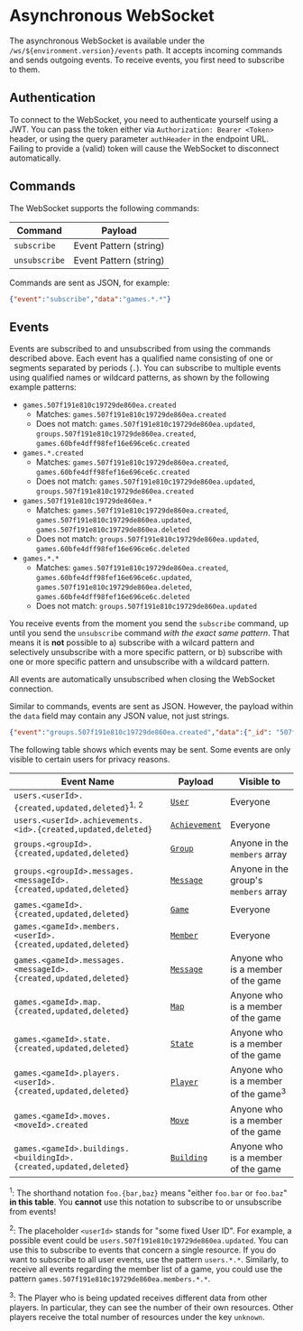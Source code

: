 # Asynchronous WebSocket

The asynchronous WebSocket is available under the `/ws/${environment.version}/events` path.
It accepts incoming commands and sends outgoing events.
To receive events, you first need to subscribe to them.

## Authentication

To connect to the WebSocket, you need to authenticate yourself using a JWT.
You can pass the token either via `Authorization: Bearer <Token>` header,
or using the query parameter `authHeader` in the endpoint URL.
Failing to provide a (valid) token will cause the WebSocket to disconnect automatically.

## Commands

The WebSocket supports the following commands:

| Command       | Payload                |
|---------------|------------------------|
| `subscribe`   | Event Pattern (string) |
| `unsubscribe` | Event Pattern (string) |

Commands are sent as JSON, for example:

```json
{"event":"subscribe","data":"games.*.*"}
```

## Events

Events are subscribed to and unsubscribed from using the commands described above.
Each event has a qualified name consisting of one or segments separated by periods (`.`).
You can subscribe to multiple events using qualified names or wildcard patterns, as shown by the following example patterns:

* `games.507f191e810c19729de860ea.created`
  * Matches: `games.507f191e810c19729de860ea.created`
  * Does not match: `games.507f191e810c19729de860ea.updated`, `groups.507f191e810c19729de860ea.created`, `games.60bfe4dff98fef16e696ce6c.created`
* `games.*.created`
  * Matches: `games.507f191e810c19729de860ea.created`, `games.60bfe4dff98fef16e696ce6c.created`
  * Does not match: `games.507f191e810c19729de860ea.updated`, `groups.507f191e810c19729de860ea.created`
* `games.507f191e810c19729de860ea.*`
  * Matches: `games.507f191e810c19729de860ea.created`, `games.507f191e810c19729de860ea.updated`, `games.507f191e810c19729de860ea.deleted`
  * Does not match: `groups.507f191e810c19729de860ea.updated`, `games.60bfe4dff98fef16e696ce6c.deleted`
* `games.*.*`
  * Matches: `games.507f191e810c19729de860ea.created`, `games.60bfe4dff98fef16e696ce6c.updated`, `games.507f191e810c19729de860ea.deleted`, `games.60bfe4dff98fef16e696ce6c.deleted`
  * Does not match: `groups.507f191e810c19729de860ea.updated`

You receive events from the moment you send the `subscribe` command, up until you send the `unsubscribe` command *with the exact same pattern*.
That means it is **not** possible to
a) subscribe with a wilcard pattern and selectively unsubscribe with a more specific pattern, or
b) subscribe with one or more specific pattern and unsubscribe with a wildcard pattern.

All events are automatically unsubscribed when closing the WebSocket connection.

Similar to commands, events are sent as JSON.
However, the payload within the `data` field may contain any JSON value, not just strings.

```json
{"event":"groups.507f191e810c19729de860ea.created","data":{"_id": "507f191e810c19729de860ea", "...": "..."}}
```

The following table shows which events may be sent.
Some events are only visible to certain users for privacy reasons.

| Event Name                                                        | Payload                             | Visible to                                     |
|-------------------------------------------------------------------|-------------------------------------|------------------------------------------------|
| `users.<userId>.{created,updated,deleted}`<sup>1, 2</sup>         | [`User`](#model-User)               | Everyone                                       |
| `users.<userId>.achievements.<id>.{created,updated,deleted}`      | [`Achievement`](#model-Achievement) | Everyone                                       |
| `groups.<groupId>.{created,updated,deleted}`                      | [`Group`](#model-Group)             | Anyone in the `members` array                  |
| `groups.<groupId>.messages.<messageId>.{created,updated,deleted}` | [`Message`](#model-Message)         | Anyone in the group's `members` array          |
| `games.<gameId>.{created,updated,deleted}`                        | [`Game`](#model-Game)               | Everyone                                       |
| `games.<gameId>.members.<userId>.{created,updated,deleted}`       | [`Member`](#model-Member)           | Everyone                                       |
| `games.<gameId>.messages.<messageId>.{created,updated,deleted}`   | [`Message`](#model-Message)         | Anyone who is a member of the game             |
| `games.<gameId>.map.{created,updated,deleted}`                    | [`Map`](#model-Map)                 | Anyone who is a member of the game             |
| `games.<gameId>.state.{created,updated,deleted}`                  | [`State`](#model-State)             | Anyone who is a member of the game             |
| `games.<gameId>.players.<userId>.{created,updated,deleted}`       | [`Player`](#model-Player)           | Anyone who is a member of the game<sup>3</sup> |
| `games.<gameId>.moves.<moveId>.created`                           | [`Move`](#model-Move)               | Anyone who is a member of the game             |
| `games.<gameId>.buildings.<buildingId>.{created,updated,deleted}` | [`Building`](#model-Building)       | Anyone who is a member of the game             |

<sup>1</sup>: The shorthand notation `foo.{bar,baz}` means "either `foo.bar` or `foo.baz`" **in this table**. You **cannot** use this notation to subscribe to or unsubscribe from events!

<sup>2</sup>:
The placeholder `<userId>` stands for "some fixed User ID". For example, a possible event could be `users.507f191e810c19729de860ea.updated`.
You can use this to subscribe to events that concern a single resource. If you do want to subscribe to all user events, use the pattern `users.*.*`.
Similarly, to receive all events regarding the member list of a game, you could use the pattern `games.507f191e810c19729de860ea.members.*.*`.

<sup>3</sup>:
The Player who is being updated receives different data from other players.
In particular, they can see the number of their own resources.
Other players receive the total number of resources under the key `unknown`.
